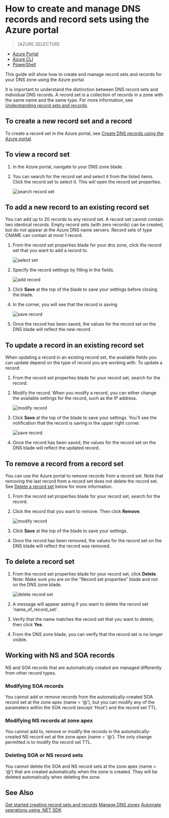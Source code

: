 <properties 
   pageTitle="Manage DNS record sets and records using the Azure portal | Microsoft Azure" 
   description="Managing DNS record sets and records when hosting your domain on Azure DNS." 
   services="dns" 
   documentationCenter="na" 
   authors="cherylmc" 
   manager="carmon" 
   editor=""
   tags="azure-resource-manager"/>

<tags
   ms.service="dns"
   ms.devlang="en"
   ms.topic="article"
   ms.tgt_pltfrm="na"
   ms.workload="infrastructure-services" 
   ms.date="03/22/2016"
   ms.author="cherylmc"/>

# How to create and manage DNS records and record sets using the Azure portal


> [AZURE.SELECTOR]
- [Azure Portal](dns-operations-recordsets-portal.md)
- [Azure CLI](dns-operations-recordsets-cli.md)
- [PowerShell](dns-operations-recordsets.md)


This guide will show how to create and manage record sets and records for your DNS zone using the Azure portal.

It is important to understand the distinction between DNS record sets and individual DNS records. A record set is a collection of records in a zone with the same name and the same type. For more information, see [Understanding record sets and records](../dns-getstarted-create-recordset#Understanding-record-sets-and-records).

## To create a new record set and a record

To create a record set in the Azure portal, see [Create DNS records using the Azure portal](dns-getstarted-create-recordset-portal.md).


## To view a record set

1. In the Azure portal, navigate to your DNS zone blade.

2. You can search for the record set and select it from the listed items. Click the record set to select it. This will open the record set properties.

	![search record set](./media/dns-operations-recordsets-portal/searchset500.png)


## To add a new record to an existing record set

You can add up to 20 records to any record set. A record set cannot contain two identical records. Empty record sets (with zero records) can be created, but do not appear at the Azure DNS name servers. Record sets of type CNAME can contain at most 1 record.


1. From the record set properties blade for your dns zone, click the record set that you want to add a record to.

	![select set](./media/dns-operations-recordsets-portal/selectset500.png)

2. Specify the record settings by filling in the fields.

	![add record](./media/dns-operations-recordsets-portal/addrecord500.png)

2. Click **Save** at the top of the blade to save your settings before closing the blade.

3. In the corner, you will see that the record is saving

	![save record](./media/dns-operations-recordsets-portal/saved200.png)

4. Once the record has been saved, the values for the record set on the DNS blade will reflect the new record.


## To update a record in an existing record set

When updating a record in an existing record set, the available fields you can update depend on the type of record you are working with. To update a record:

1. From the record set properties blade for your record set, search for the record.

2. Modify the record. When you modify a record, you can either change the available settings for the record, such as the IP address. 

	![modify record](./media/dns-operations-recordsets-portal/modifyrecord500.png)

3. Click **Save** at the top of the blade to save your settings. You'll see the notification that the record is saving in the upper right corner.

	![save record](./media/dns-operations-recordsets-portal/saved200.png)
	
3. Once the record has been saved, the values for the record set on the DNS blade will reflect the updated record.



## To remove a record from a record set

You can use the Azure portal to remove records from a record set. Note that removing the last record from a record set does not delete the record set. See [Delete a record set](#delete) below for more information.

1. From the record set properties blade for your record set, search for the record.

2. Click the record that you want to remove. Then click **Remove**.

	![modify record](./media/dns-operations-recordsets-portal/modifyrecord500.png)

3. Click **Save** at the top of the blade to save your settings.

3. Once the record has been removed, the values for the record set on the DNS blade will reflect the record was removed.


## <a name="delete"></a>To delete a record set

1. From the record set properties blade for your record set, click **Delete**. Note: Make sure you are on the "Record set properties" blade and not on the DNS zone blade.

	![delete record set](./media/dns-operations-recordsets-portal/deletercordset500.png)

2. A message will appear asking if you want to delete the record set 'name_of_record_set'.

3. Verify that the name matches the record set that you want to delete, then click **Yes**.

4. From the DNS zone blade, you can verify that the record set is no longer visible.


## Working with  NS and SOA records

NS and SOA records that are automatically created are managed differently from other record types.

### Modifying SOA records

You cannot add or remove records from the automatically-created SOA record set at the zone apex (name = ‘@’), but you can modify any of the parameters within the SOA record (except 'Host') and the record set TTL.

### Modifying NS records at zone apex

You cannot add to, remove or modify the records in the automatically-created NS record set at the zone apex (name = ‘@’).  The only change permitted is to modify the record set TTL.

### Deleting SOA or NS record sets

You cannot delete the SOA and NS record sets at the zone apex (name = ‘@’) that are created automatically when the zone is created.  They will be deleted automatically when deleting the zone.

## See Also

[Get started creating record sets and records](dns-getstarted-create-recordset-portal.md)
[Manage DNS zones](dns-operations-dnszones.md)
[Automate operations using .NET SDK](dns-sdk.md)
 
